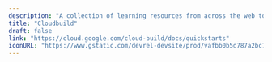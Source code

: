 ```yaml
---
description: "A collection of learning resources from across the web to help you skill up while at home"
title: "Cloudbuild"
draft: false
link: "https://cloud.google.com/cloud-build/docs/quickstarts"
iconURL: "https://www.gstatic.com/devrel-devsite/prod/vafbb0b5d787a2bc7a3bcbfb9dfdb3baefdd01831979d5302dd65271466576cda/cloud/images/cloud-logo.svg?dcb_=0.06609720061385493"
---
```

